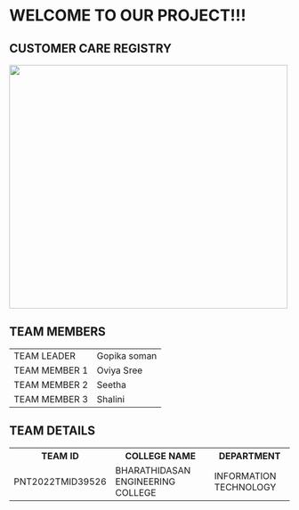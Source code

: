 # WELCOME TO OUR PROJECT!!!
## CUSTOMER CARE REGISTRY
<!DOCTYPE HTML>
<html>
<head>
<img src="customer.jpg" width="500" height="438">
</head>
</html>
<!DOCTYPE html>
<html>
<body>
<h2>TEAM MEMBERS</h2>
<table>
  <tr>
    <td>TEAM LEADER</td>
    <td>Gopika soman</td>
  <tr>
    <td>TEAM MEMBER 1</td>
    <td>Oviya Sree</td>
  </tr>
  <tr>
    <td>TEAM MEMBER 2</td>
    <td>Seetha</td>
  </tr>
  <tr>
    <td>TEAM MEMBER 3</td>
    <td>Shalini</td>
  </tr>
  </table>

<h2>TEAM DETAILS</h2>

<table>
  <tr>
    <th>TEAM ID</th>
    <th>COLLEGE NAME</th>
    <th>DEPARTMENT</th>
  </tr>
  <tr>
    <td>PNT2022TMID39526</td>
    <td>BHARATHIDASAN ENGINEERING COLLEGE</td>
    <td>INFORMATION TECHNOLOGY</td>
  </tr>
 
</table>

</body>
</html>


